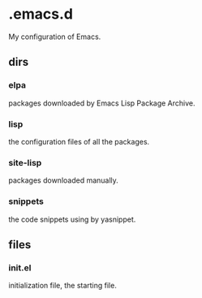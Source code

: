 # .emacs.d
My configuration of Emacs.

## dirs
### elpa
packages downloaded by Emacs Lisp Package Archive.
### lisp
the configuration files of all the packages.
### site-lisp
packages downloaded manually.
### snippets
the code snippets using by yasnippet.

## files
### init.el
initialization file, the starting file.

